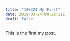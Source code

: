 ```yaml
---
title: "190324 My First"
date: 2019-03-24T00:22:11Z
draft: false
---
```


This is the first my post.
